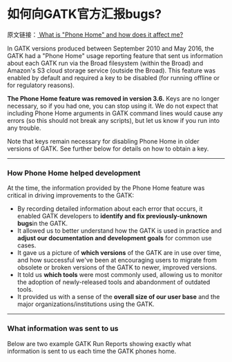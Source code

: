 # 如何向GATK官方汇报bugs?

原文链接：[ What is "Phone Home" and how does it affect me? ](https://software.broadinstitute.org/gatk/documentation/article?id=1250)

In GATK versions produced between September 2010 and May 2016, the GATK had a "Phone Home" usage reporting feature that sent us information about each GATK run via the Broad filesystem (within the Broad) and Amazon's S3 cloud storage service (outside the Broad). This feature was enabled by default and required a key to be disabled (for running offline or for regulatory reasons).

**The Phone Home feature was removed in version 3.6.** Keys are no longer necessary, so if you had one, you can stop using it. We do not expect that including Phone Home arguments in GATK command lines would cause any errors (so this should not break any scripts), but let us know if you run into any trouble.

Note that keys remain necessary for disabling Phone Home in older versions of GATK. See further below for details on how to obtain a key.

------

### How Phone Home helped development

At the time, the information provided by the Phone Home feature was critical in driving improvements to the GATK:

- By recording detailed information about each error that occurs, it enabled GATK developers to **identify and fix previously-unknown bugs**in the GATK.
- It allowed us to better understand how the GATK is used in practice and **adjust our documentation and development goals** for common use cases.
- It gave us a picture of **which versions** of the GATK are in use over time, and how successful we've been at encouraging users to migrate from obsolete or broken versions of the GATK to newer, improved versions.
- It told us **which tools** were most commonly used, allowing us to monitor the adoption of newly-released tools and abandonment of outdated tools.
- It provided us with a sense of the **overall size of our user base** and the major organizations/institutions using the GATK.

------

### What information was sent to us

Below are two example GATK Run Reports showing exactly what information is sent to us each time the GATK phones home.